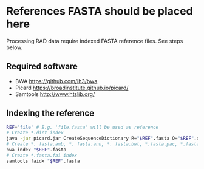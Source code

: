 # References FASTA should be placed here

Processing RAD data require indexed FASTA reference files. See steps below.

## Required software

* BWA <https://github.com/lh3/bwa>
* Picard <https://broadinstitute.github.io/picard/>
* Samtools <http://www.htslib.org/>

## Indexing the reference

```sh
REF='file' # E.g. 'file.fasta' will be used as reference
# Create *.dict index
java -jar picard.jar CreateSequenceDictionary R="$REF".fasta O="$REF".dict
# Create *. fasta.amb, *. fasta.ann, *. fasta.bwt, *.fasta.pac, *.fasta.sa indices
bwa index "$REF".fasta
# Create *.fasta.fai index
samtools faidx "$REF".fasta
```

